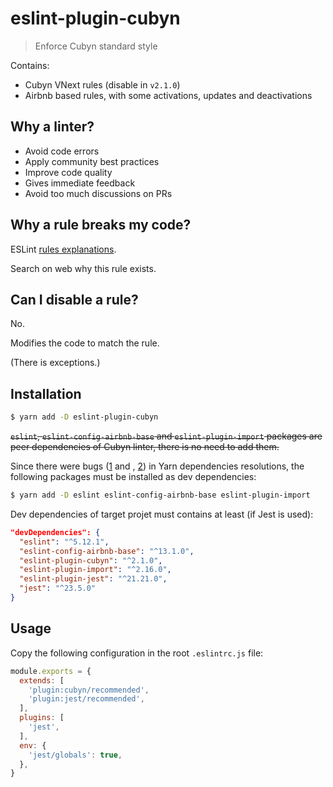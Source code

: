 # eslint-plugin-cubyn

> Enforce Cubyn standard style

Contains:

* Cubyn VNext rules (disable in `v2.1.0`)
* Airbnb based rules, with some activations, updates and deactivations


## Why a linter?

* Avoid code errors
* Apply community best practices
* Improve code quality
* Gives immediate feedback
* Avoid too much discussions on PRs

## Why a rule breaks my code?

ESLint [rules explanations](https://eslint.org/docs/rules/).

Search on web why this rule exists.

## Can I disable a rule?

No.

Modifies the code to match the rule.

(There is exceptions.)

## Installation

```bash
$ yarn add -D eslint-plugin-cubyn
```

~~`eslint`, `eslint-config-airbnb-base` and `eslint-plugin-import` packages are peer dependencies of Cubyn linter, there is no need to add them.~~

Since there were bugs ([1](https://github.com/airbnb/javascript/issues/1913) and , [2](https://github.com/eslint/eslint/issues/8547)) in Yarn dependencies resolutions, the following packages must be installed as dev dependencies:

```bash
$ yarn add -D eslint eslint-config-airbnb-base eslint-plugin-import
```

Dev dependencies of target projet must contains at least (if Jest is used):

```json
"devDependencies": {
  "eslint": "^5.12.1",
  "eslint-config-airbnb-base": "^13.1.0",
  "eslint-plugin-cubyn": "^2.1.0",
  "eslint-plugin-import": "^2.16.0",
  "eslint-plugin-jest": "^21.21.0",
  "jest": "^23.5.0"
}
```

## Usage

Copy the following configuration in the root `.eslintrc.js` file:

```js
module.exports = {
  extends: [
    'plugin:cubyn/recommended',
    'plugin:jest/recommended',
  ],
  plugins: [
    'jest',
  ],
  env: {
    'jest/globals': true,
  },
}
```
